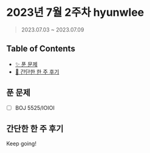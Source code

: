 # 2023년 7월 2주차 hyunwlee

> 2023.07.03 ~ 2023.07.09

## Table of Contents

- [✨ 푼 문제](#푼-문제)
- [🤔 간단한 한 주 후기](#간단한-한-주-후기)

## 푼 문제

<!-- 📕 백준 : BOJ 문제번호/문제제목 e.g. BOJ 2577/숫자의 개수 -->
<!-- 📗 프로그래머스 : PRO 문제번호/문제제목 e.g. PRO 120812/최빈값 구하기 -->
<!-- 백준허브를 사용하시면 프로그래머스의 문제번호도 확인하실 수 있습니다 -->

- [ ] BOJ 5525/IOIOI

## 간단한 한 주 후기

<!-- 한 주 후기를 간단하게 작성해주세요 ! -->

Keep going!
